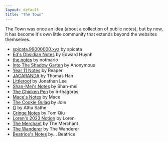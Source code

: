 ```yaml
---
layout: default
title: "The Town"
---
```


The Town was once an idea (about a collection of public notes), but by now, it has become it's own little community that extends beyond the websites themselves.

- [spicata.99000000.xyz](https://spicata.99000000.xyz/) by spicata
- [Ed's Obsidian Notes](https://obsidiannotes-v-4.pages.dev/) by Edward Huynh
- [the notes](https://notmario.github.io/thenotes/) by notmario
- [Into The Shadow Garten](https://anonymoof1528.github.io/into-the-shadow-garten/) by Anonymous
- [Year 11 Notes](https://grim4reaper.github.io/Year11Notes/) by Reaper
- [JACARANDA](https://nottacoz.github.io/jacaranda/) by Thomas Han
- [Littleroot](https://nottaro.github.io/littleroot/) by Jonathan Lee
- [Shan-Mei's Notes](https://shan-mei.github.io/shanmeis-notes/) by Shan-mei
- [The Chicken Pen](https://pi-thagoras.github.io/the-chicken-pen/) by π-thagoras
- [Mace's Notes](https://macesnotes.netlify.app/) by Mace
- [The Cookie Gulag](https://rubver16.github.io/joles-notes/) by Jole
- [O](https://super-cookies.github.io/duk/) by Athu Sathe
- [Cringe Notes](https://grimreaper2654.github.io/Notes/) by Tom Qiu
- [Loren's 2023 Notion](https://ionized-satellite-e99.notion.site/Loren-s-2023-Notion-cd03827de0a743468d9fb5a70413fc95) by Loren
- [The Merchant](https://harzavad.github.io/the-merchant/) by The Merchant
- [The Wanderer](https://rewind789.github.io/wanderer-archive/) by The Wanderer
- [Beatrice's Notes](https://beatricesychong.wixsite.com/notes) by... Beatrice

